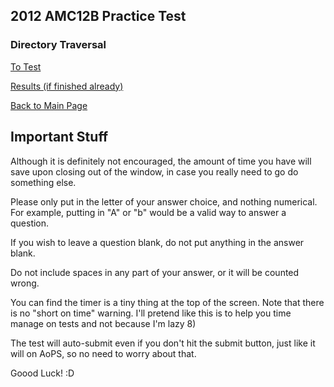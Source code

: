 
## 2012 AMC12B Practice Test

### Directory Traversal

[To Test](https://flashsonic6666.github.io/HandoutClutch/4b7f06ba46b04a1124e84a74e97ba31ccce229b5/practiceAMC12/2012B/test.html)

[Results (if finished already)](https://flashsonic6666.github.io/HandoutClutch/4b7f06ba46b04a1124e84a74e97ba31ccce229b5/practiceAMC12/results.html)

[Back to Main Page](https://flashsonic6666.github.io/HandoutClutch/4b7f06ba46b04a1124e84a74e97ba31ccce229b5/)

## Important Stuff

Although it is definitely not encouraged, the amount of time you have will save upon closing out of the window, in case you really need to go do something else.

Please only put in the letter of your answer choice, and nothing numerical. For example, putting in "A" or "b" would be a valid way to answer a question. 

If you wish to leave a question blank, do not put anything in the answer blank.

Do not include spaces in any part of your answer, or it will be counted wrong.

You can find the timer is a tiny thing at the top of the screen. Note that there is no "short on time" warning. I'll pretend like this is to help you time manage on tests and not because I'm lazy 8)

The test will auto-submit even if you don't hit the submit button, just like it will on AoPS, so no need to worry about that.

Goood Luck! :D
